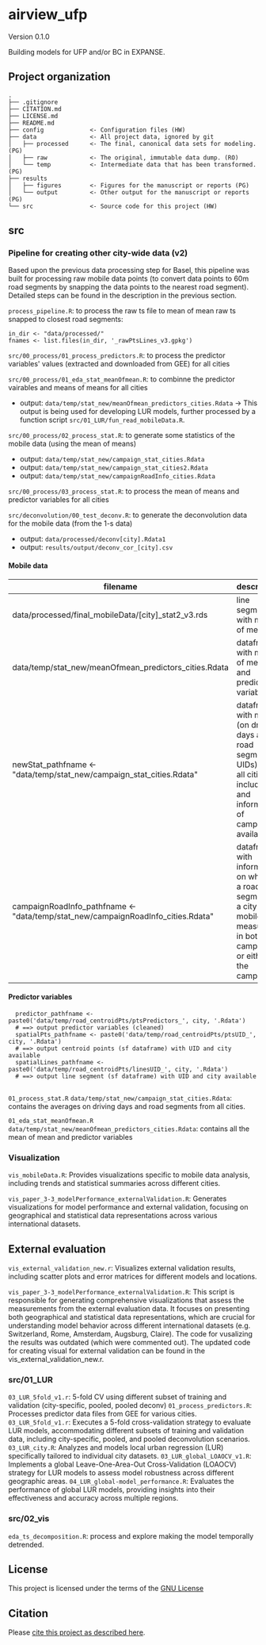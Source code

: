 # airview_ufp

Version 0.1.0

Building models for UFP and/or BC in EXPANSE. 


## Project organization

```
.
├── .gitignore
├── CITATION.md
├── LICENSE.md
├── README.md
├── config             <- Configuration files (HW)
├── data               <- All project data, ignored by git
│   ├── processed      <- The final, canonical data sets for modeling. (PG)
│   ├── raw            <- The original, immutable data dump. (RO)
│   └── temp           <- Intermediate data that has been transformed. (PG)
├── results
│   ├── figures        <- Figures for the manuscript or reports (PG)
│   └── output         <- Other output for the manuscript or reports (PG)
└── src                <- Source code for this project (HW)

```

## src
### Pipeline for creating other city-wide data (v2)
Based upon the previous data processing step for Basel, this pipeline was built for processing raw mobile data points (to convert data points to 60m road segments by snapping the data points to the nearest road segment). Detailed steps can be found in the description in the previous section.

`process_pipeline.R`: to process the raw ts file to mean of mean 
raw ts snapped to closest road segments:

```
in_dir <- "data/processed/"
fnames <- list.files(in_dir, '_rawPtsLines_v3.gpkg')
```

`src/00_process/01_process_predictors.R`: to process the predictor variables' values (extracted and downloaded from GEE) for all cities 

`src/00_process/01_eda_stat_meanOfmean.R`: to combinne the predictor vairables and means of means for all cities

* output:  `data/temp/stat_new/meanOfmean_predictors_cities.Rdata` -> This output is being used for developing LUR models, further processed by a function script `src/01_LUR/fun_read_mobileData.R`.

`src/00_process/02_process_stat.R`: to generate some statistics of the mobile data (using the mean of means)

* output:  `data/temp/stat_new/campaign_stat_cities.Rdata`
* output:  `data/temp/stat_new/campaign_stat_cities2.Rdata`
* output:  `data/temp/stat_new/campaignRoadInfo_cities.Rdata`

`src/00_process/03_process_stat.R`: to process the mean of means and predictor variables for all cities 

`src/deconvolution/00_test_deconv.R`: to generate the deconvolution data for the mobile data (from the 1-s data)

* output: `data/processed/deconv[city].Rdata1`
* output: `results/output/deconv_cor_[city].csv`


#### Mobile data

 filename | description  | R script creating the file
 --- | --- | ---
 data/processed/final_mobileData/[city]_stat2_v3.rds    |  line segments with mean of mean | process_pipeline.R, fun_04_prodStat.R
 data/temp/stat_new/meanOfmean_predictors_cities.Rdata  | datafram with mean of mean and predictor variables | 01_eda_stat_meanOfmean.R
 newStat_pathfname <- "data/temp/stat_new/campaign_stat_cities.Rdata" | dataframe with mean (on driving days and road segment UIDs) with all cities included and information of campaigns available | 01_process_stat.R
 campaignRoadInfo_pathfname <- "data/temp/stat_new/campaignRoadInfo_cities.Rdata"  | dataframe with information on whether a road segment in a city has mobile data measured in both campaigns or either of the campaign | 01_process_stat.R

#### Predictor variables
```
  predictor_pathfname <- paste0('data/temp/road_centroidPts/ptsPredictors_', city, '.Rdata')  
  # ==> output predictor variables (cleaned)
  spatialPts_pathfname <- paste0('data/temp/road_centroidPts/ptsUID_', city, '.Rdata')
  # ==> output centroid points (sf dataframe) with UID and city available 
  spatialLines_pathfname <- paste0('data/temp/road_centroidPts/linesUID_', city, '.Rdata')
  # ==> output line segment (sf dataframe) with UID and city available
  
```

`01_process_stat.R`
`data/temp/stat_new/campaign_stat_cities.Rdata`: contains the averages on driving days and road segments from all cities.

`01_eda_stat_meanOfmean.R`
`data/temp/stat_new/meanOfmean_predictors_cities.Rdata`: contains all the mean of mean and predictor variables 

### Visualization

`vis_mobileData.R`: Provides visualizations specific to mobile data analysis, including trends and statistical summaries across different cities.

`vis_paper_3-3_modelPerformance_externalValidation.R`: Generates visualizations for model performance and external validation, focusing on geographical and statistical data representations across various international datasets.

## External evaluation

`vis_external_validation_new.r`: Visualizes external validation results, including scatter plots and error matrices for different models and locations.

`vis_paper_3-3_modelPerformance_externalValidation.R`: This script is responsible for generating comprehensive visualizations that assess the measurements from the external evaluation data. It focuses on presenting both geographical and statistical data representations, which are crucial for understanding model behavior across different international datasets (e.g. Switzerland, Rome, Amsterdam, Augsburg, Claire). The code for vusalizing the results was outdated (which were commented out). The updated code for creating visual for external validation can be found in the vis_external_validation_new.r. 


### src/01_LUR
`03_LUR_5fold_v1.r`: 5-fold CV using different subset of training and validation (city-specific, pooled, pooled deconv)
`01_process_predictors.R`: Processes predictor data files from GEE for various cities.
`03_LUR_5fold_v1.r`: Executes a 5-fold cross-validation strategy to evaluate LUR models, accommodating different subsets of training and validation data, including city-specific, pooled, and pooled deconvolution scenarios.
`03_LUR_city.R`: Analyzes and models local urban regression (LUR) specifically tailored to individual city datasets.
`03_LUR_global_LOAOCV_v1.R`: Implements a global Leave-One-Area-Out Cross-Validation (LOAOCV) strategy for LUR models to assess model robustness across different geographic areas.
`04_LUR_global-model_performance.R`: Evaluates the performance of global LUR models, providing insights into their effectiveness and accuracy across multiple regions.

### src/02_vis

`eda_ts_decomposition.R`: process and explore making the model temporally detrended.

## License

This project is licensed under the terms of the [GNU License](/LICENSE.md)

## Citation

Please [cite this project as described here](/CITATION.md).
